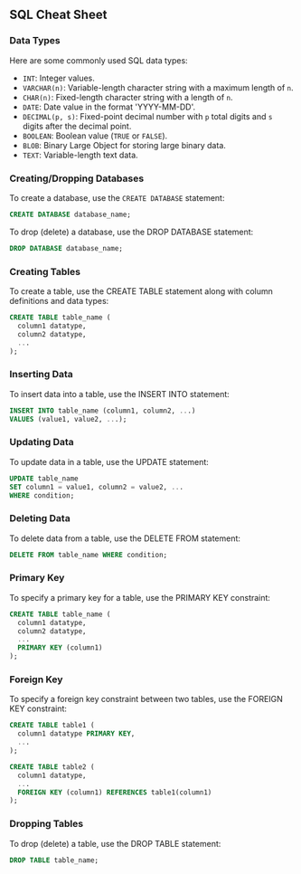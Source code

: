 ## SQL Cheat Sheet

### Data Types

Here are some commonly used SQL data types:

- `INT`: Integer values.
- `VARCHAR(n)`: Variable-length character string with a maximum length of `n`.
- `CHAR(n)`: Fixed-length character string with a length of `n`.
- `DATE`: Date value in the format 'YYYY-MM-DD'.
- `DECIMAL(p, s)`: Fixed-point decimal number with `p` total digits and `s` digits after the decimal point.
- `BOOLEAN`: Boolean value (`TRUE` or `FALSE`).
- `BLOB`: Binary Large Object for storing large binary data.
- `TEXT`: Variable-length text data.

### Creating/Dropping Databases

To create a database, use the `CREATE DATABASE` statement:

```sql
CREATE DATABASE database_name;
```

To drop (delete) a database, use the DROP DATABASE statement:

```sql
DROP DATABASE database_name;
```

### Creating Tables

To create a table, use the CREATE TABLE statement along with column definitions and data types:

```sql
CREATE TABLE table_name (
  column1 datatype,
  column2 datatype,
  ...
);
```

### Inserting Data

To insert data into a table, use the INSERT INTO statement:

```sql
INSERT INTO table_name (column1, column2, ...)
VALUES (value1, value2, ...);
```

### Updating Data

To update data in a table, use the UPDATE statement:

```sql
UPDATE table_name
SET column1 = value1, column2 = value2, ...
WHERE condition;
```

### Deleting Data

To delete data from a table, use the DELETE FROM statement:

```sql
DELETE FROM table_name WHERE condition;
```

### Primary Key

To specify a primary key for a table, use the PRIMARY KEY constraint:

```sql
CREATE TABLE table_name (
  column1 datatype,
  column2 datatype,
  ...
  PRIMARY KEY (column1)
);
```

### Foreign Key

To specify a foreign key constraint between two tables, use the FOREIGN KEY constraint:

```sql
CREATE TABLE table1 (
  column1 datatype PRIMARY KEY,
  ...
);

CREATE TABLE table2 (
  column1 datatype,
  ...
  FOREIGN KEY (column1) REFERENCES table1(column1)
);
```

### Dropping Tables

To drop (delete) a table, use the DROP TABLE statement:

```sql
DROP TABLE table_name;
```
